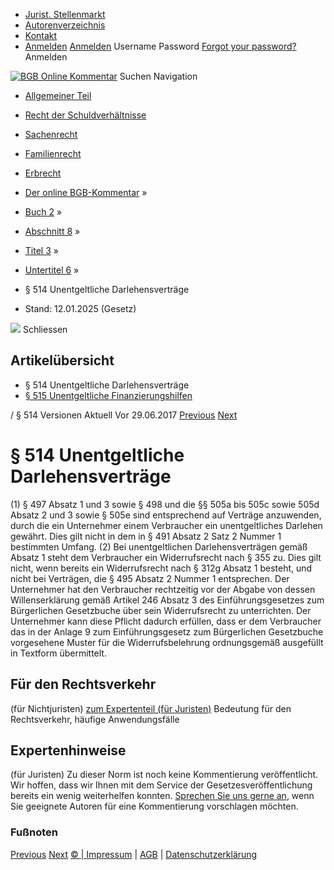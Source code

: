   * [Jurist. Stellenmarkt](https://bgb.kommentar.de/Buch-2/Abschnitt-8/Titel-3/Untertitel-6/</job-board> "Jurist. Stellenmarkt")
  * [Autorenverzeichnis](https://bgb.kommentar.de/Buch-2/Abschnitt-8/Titel-3/Untertitel-6/</Autorenverzeichnis> "Autorenverzeichnis")
  * [Kontakt](https://bgb.kommentar.de/Buch-2/Abschnitt-8/Titel-3/Untertitel-6/</Kontakt>)
  * [Anmelden](https://bgb.kommentar.de/Buch-2/Abschnitt-8/Titel-3/Untertitel-6/<#login> "show login form") [Anmelden](https://bgb.kommentar.de/Buch-2/Abschnitt-8/Titel-3/Untertitel-6/<#> "hide login form") Username Password
[Forgot your password?](https://bgb.kommentar.de/Buch-2/Abschnitt-8/Titel-3/Untertitel-6/</user/forgotpassword>) Anmelden 


[![BGB Online Kommentar](https://bgb.kommentar.de/extension/bgb/design/bgb/images/logo.png)](https://bgb.kommentar.de/Buch-2/Abschnitt-8/Titel-3/Untertitel-6/</> "BGB Online Kommentar")
Suchen
Navigation
  * [Allgemeiner Teil](https://bgb.kommentar.de/Buch-2/Abschnitt-8/Titel-3/Untertitel-6/</Buch-1>)
  * [Recht der Schuldverhältnisse](https://bgb.kommentar.de/Buch-2/Abschnitt-8/Titel-3/Untertitel-6/</Buch-2>)
  * [Sachenrecht](https://bgb.kommentar.de/Buch-2/Abschnitt-8/Titel-3/Untertitel-6/</Buch-3>)
  * [Familienrecht](https://bgb.kommentar.de/Buch-2/Abschnitt-8/Titel-3/Untertitel-6/</Buch-4>)
  * [Erbrecht](https://bgb.kommentar.de/Buch-2/Abschnitt-8/Titel-3/Untertitel-6/</Buch-5>)


  * [Der online BGB-Kommentar](https://bgb.kommentar.de/Buch-2/Abschnitt-8/Titel-3/Untertitel-6/</>) »
  * [Buch 2](https://bgb.kommentar.de/Buch-2/Abschnitt-8/Titel-3/Untertitel-6/</Buch-2>) »
  * [Abschnitt 8](https://bgb.kommentar.de/Buch-2/Abschnitt-8/Titel-3/Untertitel-6/</Buch-2/Abschnitt-8>) »
  * [Titel 3](https://bgb.kommentar.de/Buch-2/Abschnitt-8/Titel-3/Untertitel-6/</Buch-2/Abschnitt-8/Titel-3>) »
  * [Untertitel 6](https://bgb.kommentar.de/Buch-2/Abschnitt-8/Titel-3/Untertitel-6/</Buch-2/Abschnitt-8/Titel-3/Untertitel-6>) »
  * § 514 Unentgeltliche Darlehensverträge 
  * Stand: 12.01.2025 (Gesetz) 


![](https://vg01.met.vgwort.de/na/1c9909529ead4f509072c06d9081a7d5)
Schliessen 
## Artikelübersicht
  * § 514 Unentgeltliche Darlehensverträge 
  * [ § 515 Unentgeltliche Finanzierungshilfen ](https://bgb.kommentar.de/Buch-2/Abschnitt-8/Titel-3/Untertitel-6/</Buch-2/Abschnitt-8/Titel-3/Untertitel-6/Unentgeltliche-Finanzierungshilfen>)


/ § 514 
Versionen  Aktuell Vor 29.06.2017
[Previous](https://bgb.kommentar.de/Buch-2/Abschnitt-8/Titel-3/Untertitel-6/</Buch-2/Abschnitt-8/Titel-3/Untertitel-5/Anwendung-auf-Existenzgruender> "§ 513 Anwendung auf Existenzgründer") [Next](https://bgb.kommentar.de/Buch-2/Abschnitt-8/Titel-3/Untertitel-6/</Buch-2/Abschnitt-8/Titel-3/Untertitel-6/Unentgeltliche-Finanzierungshilfen> "§ 515 Unentgeltliche Finanzierungshilfen")
# § 514 Unentgeltliche Darlehensverträge
(1) § 497 Absatz 1 und 3 sowie § 498 und die §§ 505a bis 505c sowie 505d Absatz 2 und 3 sowie § 505e sind entsprechend auf Verträge anzuwenden, durch die ein Unternehmer einem Verbraucher ein unentgeltliches Darlehen gewährt. Dies gilt nicht in dem in § 491 Absatz 2 Satz 2 Nummer 1 bestimmten Umfang.
(2) Bei unentgeltlichen Darlehensverträgen gemäß Absatz 1 steht dem Verbraucher ein Widerrufsrecht nach § 355 zu. Dies gilt nicht, wenn bereits ein Widerrufsrecht nach § 312g Absatz 1 besteht, und nicht bei Verträgen, die § 495 Absatz 2 Nummer 1 entsprechen. Der Unternehmer hat den Verbraucher rechtzeitig vor der Abgabe von dessen Willenserklärung gemäß Artikel 246 Absatz 3 des Einführungsgesetzes zum Bürgerlichen Gesetzbuche über sein Widerrufsrecht zu unterrichten. Der Unternehmer kann diese Pflicht dadurch erfüllen, dass er dem Verbraucher das in der Anlage 9 zum Einführungsgesetz zum Bürgerlichen Gesetzbuche vorgesehene Muster für die Widerrufsbelehrung ordnungsgemäß ausgefüllt in Textform übermittelt.
## Für den Rechtsverkehr 
(für Nichtjuristen)
[zum Expertenteil (für Juristen)](https://bgb.kommentar.de/Buch-2/Abschnitt-8/Titel-3/Untertitel-6/<#expertenhinweise>)
Bedeutung für den Rechtsverkehr, häufige Anwendungsfälle
## Expertenhinweise
(für Juristen)
Zu dieser Norm ist noch keine Kommentierung veröffentlicht. Wir hoffen, dass wir Ihnen mit dem Service der Gesetzesveröffentlichung bereits ein wenig weiterhelfen konnten. [Sprechen Sie uns gerne an](https://bgb.kommentar.de/Buch-2/Abschnitt-8/Titel-3/Untertitel-6/</Kontakt>), wenn Sie geeignete Autoren für eine Kommentierung vorschlagen möchten. 
### Fußnoten
[Previous](https://bgb.kommentar.de/Buch-2/Abschnitt-8/Titel-3/Untertitel-6/</Buch-2/Abschnitt-8/Titel-3/Untertitel-5/Anwendung-auf-Existenzgruender> "§ 513 Anwendung auf Existenzgründer") [Next](https://bgb.kommentar.de/Buch-2/Abschnitt-8/Titel-3/Untertitel-6/</Buch-2/Abschnitt-8/Titel-3/Untertitel-6/Unentgeltliche-Finanzierungshilfen> "§ 515 Unentgeltliche Finanzierungshilfen")
[© | Impressum](https://bgb.kommentar.de/Buch-2/Abschnitt-8/Titel-3/Untertitel-6/</Kontakt>) | [AGB](https://bgb.kommentar.de/Buch-2/Abschnitt-8/Titel-3/Untertitel-6/</AGB>) | [Datenschutzerklärung](https://bgb.kommentar.de/Buch-2/Abschnitt-8/Titel-3/Untertitel-6/</Datenschutzerklaerung-fuer-Leser>)
